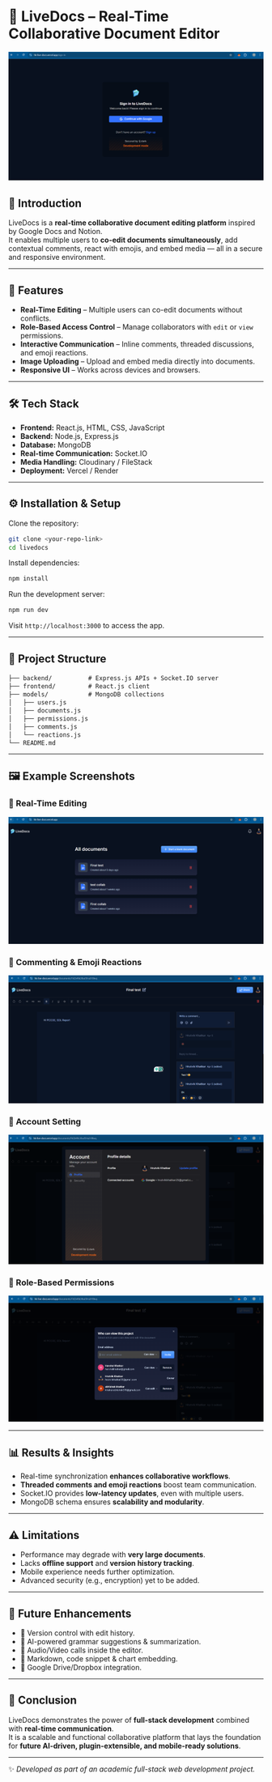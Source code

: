 # 📄 LiveDocs – Real-Time Collaborative Document Editor

![LiveDocs Banner](./public/assets/images/livedocs-login.png)

## 📌 Introduction
LiveDocs is a **real-time collaborative document editing platform** inspired by Google Docs and Notion.  
It enables multiple users to **co-edit documents simultaneously**, add contextual comments, react with emojis, and embed media — all in a secure and responsive environment.

---

## 🚀 Features
- **Real-Time Editing** – Multiple users can co-edit documents without conflicts.  
- **Role-Based Access Control** – Manage collaborators with `edit` or `view` permissions.  
- **Interactive Communication** – Inline comments, threaded discussions, and emoji reactions.  
- **Image Uploading** – Upload and embed media directly into documents.  
- **Responsive UI** – Works across devices and browsers.  

---

## 🛠️ Tech Stack
- **Frontend:** React.js, HTML, CSS, JavaScript  
- **Backend:** Node.js, Express.js  
- **Database:** MongoDB  
- **Real-time Communication:** Socket.IO  
- **Media Handling:** Cloudinary / FileStack  
- **Deployment:** Vercel / Render  

---

## ⚙️ Installation & Setup
Clone the repository:

```bash
git clone <your-repo-link>
cd livedocs
```

Install dependencies:

```bash
npm install
```

Run the development server:

```bash
npm run dev
```

Visit `http://localhost:3000` to access the app.

---

## 📂 Project Structure
```
├── backend/          # Express.js APIs + Socket.IO server
├── frontend/         # React.js client
├── models/           # MongoDB collections
│   ├── users.js
│   ├── documents.js
│   ├── permissions.js
│   ├── comments.js
│   └── reactions.js
└── README.md
```

---

## 🖼️ Example Screenshots

### 🔹 Real-Time Editing  
![Real-Time Editing](./public/assets/images/realtime-edit.png)

### 🔹 Commenting & Emoji Reactions  
![Comments & Emojis](./public/assets/images/comments-reactions.png)

### 🔹 Account Setting
![Account Setting](./public/assets/images/account-setting.png)

### 🔹 Role-Based Permissions  
![Access Control](./public/assets/images/permissions.png)

---

## 📊 Results & Insights
- Real-time synchronization **enhances collaborative workflows**.  
- **Threaded comments and emoji reactions** boost team communication.  
- Socket.IO provides **low-latency updates**, even with multiple users.  
- MongoDB schema ensures **scalability and modularity**.  

---

## ⚠️ Limitations
- Performance may degrade with **very large documents**.  
- Lacks **offline support** and **version history tracking**.  
- Mobile experience needs further optimization.  
- Advanced security (e.g., encryption) yet to be added.  

---

## 🔮 Future Enhancements
- 📌 Version control with edit history.  
- 📌 AI-powered grammar suggestions & summarization.  
- 📌 Audio/Video calls inside the editor.  
- 📌 Markdown, code snippet & chart embedding.  
- 📌 Google Drive/Dropbox integration.  

---

## 📌 Conclusion
LiveDocs demonstrates the power of **full-stack development** combined with **real-time communication**.  
It is a scalable and functional collaborative platform that lays the foundation for **future AI-driven, plugin-extensible, and mobile-ready solutions**.

---

✨ *Developed as part of an academic full-stack web development project.*
